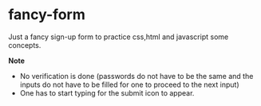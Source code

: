 # fancy-form

Just a fancy sign-up form to practice css,html and javascript some concepts.

<b>Note</b>
- No verification is done (passwords do not have to be the same and the inputs do not have to be filled for one to proceed to the next input)
- One has to start typing for the submit icon to appear.
